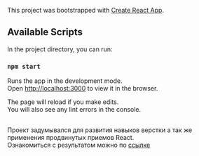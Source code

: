 This project was bootstrapped with [Create React App](https://github.com/facebook/create-react-app).

## Available Scripts

In the project directory, you can run:

### `npm start`

Runs the app in the development mode.<br />
Open [http://localhost:3000](http://localhost:3000) to view it in the browser.

The page will reload if you make edits.<br />
You will also see any lint errors in the console.
##  

 
Проект задумывался для развития навыков верстки а так же применения продвинутых приемов React.  
Ознакомиться с результатом можно по [ссылке](https://german-vor.netlify.com)
 
